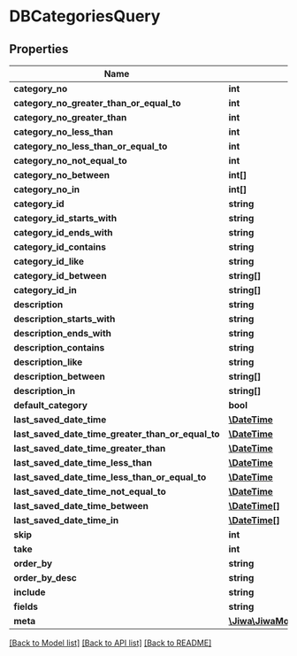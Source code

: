 # DBCategoriesQuery

## Properties
Name | Type | Description | Notes
------------ | ------------- | ------------- | -------------
**category_no** | **int** |  | [optional] 
**category_no_greater_than_or_equal_to** | **int** |  | [optional] 
**category_no_greater_than** | **int** |  | [optional] 
**category_no_less_than** | **int** |  | [optional] 
**category_no_less_than_or_equal_to** | **int** |  | [optional] 
**category_no_not_equal_to** | **int** |  | [optional] 
**category_no_between** | **int[]** |  | [optional] 
**category_no_in** | **int[]** |  | [optional] 
**category_id** | **string** |  | [optional] 
**category_id_starts_with** | **string** |  | [optional] 
**category_id_ends_with** | **string** |  | [optional] 
**category_id_contains** | **string** |  | [optional] 
**category_id_like** | **string** |  | [optional] 
**category_id_between** | **string[]** |  | [optional] 
**category_id_in** | **string[]** |  | [optional] 
**description** | **string** |  | [optional] 
**description_starts_with** | **string** |  | [optional] 
**description_ends_with** | **string** |  | [optional] 
**description_contains** | **string** |  | [optional] 
**description_like** | **string** |  | [optional] 
**description_between** | **string[]** |  | [optional] 
**description_in** | **string[]** |  | [optional] 
**default_category** | **bool** |  | [optional] 
**last_saved_date_time** | [**\DateTime**](\DateTime.md) |  | [optional] 
**last_saved_date_time_greater_than_or_equal_to** | [**\DateTime**](\DateTime.md) |  | [optional] 
**last_saved_date_time_greater_than** | [**\DateTime**](\DateTime.md) |  | [optional] 
**last_saved_date_time_less_than** | [**\DateTime**](\DateTime.md) |  | [optional] 
**last_saved_date_time_less_than_or_equal_to** | [**\DateTime**](\DateTime.md) |  | [optional] 
**last_saved_date_time_not_equal_to** | [**\DateTime**](\DateTime.md) |  | [optional] 
**last_saved_date_time_between** | [**\DateTime[]**](\DateTime.md) |  | [optional] 
**last_saved_date_time_in** | [**\DateTime[]**](\DateTime.md) |  | [optional] 
**skip** | **int** |  | [optional] 
**take** | **int** |  | [optional] 
**order_by** | **string** |  | [optional] 
**order_by_desc** | **string** |  | [optional] 
**include** | **string** |  | [optional] 
**fields** | **string** |  | [optional] 
**meta** | [**\Jiwa\JiwaModel\DictionaryStringString_**](DictionaryStringString_.md) |  | [optional] 

[[Back to Model list]](../README.md#documentation-for-models) [[Back to API list]](../README.md#documentation-for-api-endpoints) [[Back to README]](../README.md)


